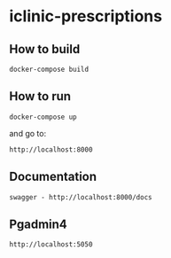 # iclinic-prescriptions

## How to build

    docker-compose build

## How to run

    docker-compose up

and go to:

    http://localhost:8000

## Documentation

    swagger - http://localhost:8000/docs

## Pgadmin4

    http://localhost:5050